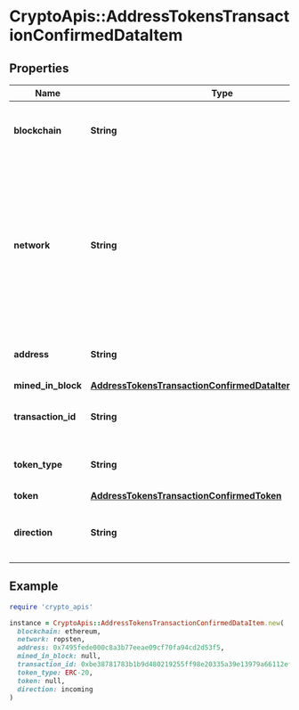 # CryptoApis::AddressTokensTransactionConfirmedDataItem

## Properties

| Name | Type | Description | Notes |
| ---- | ---- | ----------- | ----- |
| **blockchain** | **String** | Represents the specific blockchain protocol name, e.g. Ethereum, Bitcoin, etc. |  |
| **network** | **String** | Represents the name of the blockchain network used; blockchain networks are usually identical as technology and software, but they differ in data, e.g. - \&quot;mainnet\&quot; is the live network with actual data while networks like \&quot;testnet\&quot;, \&quot;ropsten\&quot;,  are test networks. |  |
| **address** | **String** | Defines the specific address to which the transaction has been sent. |  |
| **mined_in_block** | [**AddressTokensTransactionConfirmedDataItemMinedInBlock**](AddressTokensTransactionConfirmedDataItemMinedInBlock.md) |  |  |
| **transaction_id** | **String** | Defines the unique ID of the specific transaction, i.e. its identification number. |  |
| **token_type** | **String** | Defines the type of token sent with the transaction, e.g. ERC 20. |  |
| **token** | [**AddressTokensTransactionConfirmedToken**](AddressTokensTransactionConfirmedToken.md) |  |  |
| **direction** | **String** | Defines whether the transaction is \&quot;incoming\&quot; or \&quot;outgoing\&quot;. |  |

## Example

```ruby
require 'crypto_apis'

instance = CryptoApis::AddressTokensTransactionConfirmedDataItem.new(
  blockchain: ethereum,
  network: ropsten,
  address: 0x7495fede000c8a3b77eeae09cf70fa94cd2d53f5,
  mined_in_block: null,
  transaction_id: 0xbe38781783b1b9d480219255ff98e20335a39e13979a66112efa33f05fde0a33,
  token_type: ERC-20,
  token: null,
  direction: incoming
)
```


